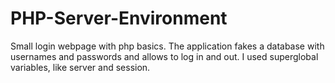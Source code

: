# PHP-Server-Environment
Small login webpage with php basics. The application fakes a database with usernames and passwords and allows to log in and out. I used superglobal variables, like server and session.
